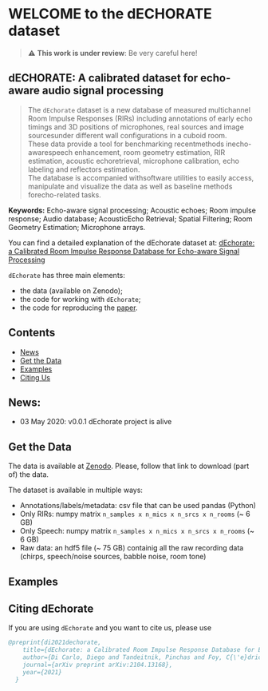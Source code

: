 # WELCOME to the dECHORATE dataset

> :warning: **This work is under review**: Be very careful here!

## dECHORATE: A calibrated dataset for echo-aware audio signal processing

> The `dEchorate` dataset is a new database of measured multichannel Room Impulse Responses (RIRs) including annotations of early echo timings and 3D positions of microphones, real sources and image sourcesunder different wall configurations in a cuboid room.  
> These data provide a tool for benchmarking recentmethods inecho-awarespeech enhancement, room geometry estimation, RIR estimation, acoustic echoretrieval, microphone calibration, echo labeling and reflectors estimation.  
> The database is accompanied withsoftware utilities to easily access, manipulate and visualize the data as well as baseline methods forecho-related tasks.  

**Keywords:** Echo-aware signal processing; Acoustic echoes; Room impulse response; Audio database; AcousticEcho Retrieval; Spatial Filtering; Room Geometry Estimation; Microphone arrays.

You can find a detailed explanation of the dEchorate dataset at:
[dEchorate: a Calibrated Room Impulse Response Database for Echo-aware Signal Processing](https://hal.archives-ouvertes.fr/hal-03207860/)

`dEchorate` has three main elements:
- the data (available on Zenodo);
- the code for working with `dEchorate`;
- the code for reproducing the [paper](https://hal.archives-ouvertes.fr/hal-03207860/).

## Contents
- [News](#news)
- [Get the Data](#get)
- [Examples](#examples)
- [Citing Us](#citing)

## News:
- 03 May 2020: v0.0.1 dEchorate project is alive

## Get the Data
The data is available at [Zenodo](www.notavailableyet.com).
Please, follow that link to download (part of) the data.

The dataset is available in multiple ways:
- Annotations/labels/metadata: csv file that can be used pandas (Python)
- Only RIRs: numpy matrix `n_samples x n_mics x n_srcs x n_rooms` (~ 6 GB)
- Only Speech: numpy matrix `n_samples x n_mics x n_srcs x n_rooms` (~ 6 GB)
- Raw data: an hdf5 file (~ 75 GB) containig all the raw recording data (chirps, speech/noise sources, babble noise, room tone)

## Examples

## Citing dEchorate

If you are using `dEchorate` and you want to cite us, please use

```BibTex
@preprint{di2021dechorate,
    title={dEchorate: a Calibrated Room Impulse Response Database for Echo-aware Signal Processing},
    author={Di Carlo, Diego and Tandeitnik, Pinchas and Foy, C{\'e}dric and Deleforge, Antoine and Bertin, Nancy and Gannot, Sharon},
    journal={arXiv preprint arXiv:2104.13168},
    year={2021}
  }
```
